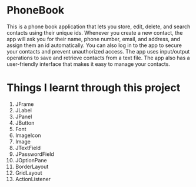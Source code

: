 # PhoneBook
This is a phone book application that lets you store, edit, delete, and search contacts using their unique ids. Whenever you create a new contact, the app will ask you for their name, phone number, email, and address, and assign them an id automatically. You can also log in to the app to secure your contacts and prevent unauthorized access. The app uses input/output operations to save and retrieve contacts from a text file. The app also has a user-friendly interface that makes it easy to manage your contacts.

# Things I learnt through this project
1. JFrame
2. JLabel
3. JPanel
4. JButton
5. Font
6. ImageIcon
7. Image
8. JTextField
9. JPasswordField
10. JOptionPane
11. BorderLayout
12. GridLayout
13. ActionListener
